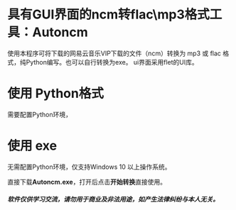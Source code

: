 # 具有GUI界面的ncm转flac\mp3格式工具：Autoncm

使用本程序可将下载的网易云音乐VIP下载的文件（ncm）转换为 mp3 或 flac 格式，纯Python编写。也可以自行转换为exe。
ui界面采用flet的UI库。
# 使用 Python格式
需要配置Python环境，



# 使用 exe
无需配置Python环境，仅支持Windows 10 以上操作系统。

直接下载**Autoncm.exe**，打开后点击**开始转换**直接使用。


##### 软件仅供学习交流，请勿用于商业及非法用途，如产生法律纠纷与本人无关。
